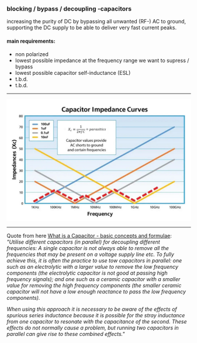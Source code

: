 ### blocking / bypass / decoupling -capacitors  
increasing the purity of DC by bypassing all unwanted (RF-) AC to ground,   
supporting the DC supply to be able to deliver very fast current peaks.  
#### main requirements:
 - non polarized  
 - lowest possible impedance at the frequency range we want to supress / bypass
 - lowest possible capacitor self-inductance (ESL)
 - t.b.d.
 - t.b.d.

----

<img src="pics/Cap-Imp-curves.jpg">  

----
Quote from here <a href="/What is a Capacitor - basic concepts and formulae.pdf">What is a Capacitor - basic concepts and formulae</a>:  
*"Utilise different capacitors (in parallel) for decoupling different frequencies:   A single capacitor is not always able to remove all the frequencies that may be present on a voltage supply line etc. To fully achieve this, it is often the practice to use tow capacitors in parallel: one such as an electrolytic with a larger value to remove the low frequency components (the electrolytic capacitor is not good at passing high frequency signals); and one such as a ceramic capacitor with a smaller value for removing the high frequency components (the smaller ceramic capacitor will not have a low enough reactance to pass the low frequency components).*  

*When using this approach it is necessary to be aware of the effects of spurious series inductance because it is possible for the stray inductance from one capacitor to resonate with the capacitance of the second. These effects do not normally cause a problem, but running two capacitors in parallel can give rise to these combined effects."*  
